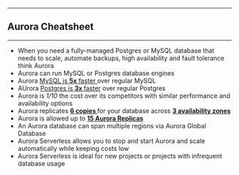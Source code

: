 
---
## Aurora Cheatsheet
---

- When you need a fully-managed Postgres or MySQL database that needs to scale, automate backups, high availability and fault tolerance think Aurora
- Aurora can run MySQL or Postgres database engines
- Aurora <ins> MySQL is <b> 5x</b> faster </ins>over regular MySQL 
- AUrora <ins> Postgres is <b> 3x </b> faster</ins> over regular Postgres
- Aurora is <i> 1/10 </i> the cost over its competitors with similar performance and availability options
- Aurora replicates <b> <ins> 6 copies </ins> </b> for your database across <b> <ins> 3 availability zones </ins></b>
- Aurora is allowed up to <b> <ins> 15 Aurora Replicas </ins></b>
- An Aurora database can span multiple regions via Aurora Global Database
- Aurora Serverless allows you to stop and start Aurora and scale automatically while keeping costs low 
- Aurora Serverless is ideal for new projects or projects with infrequent database usage

